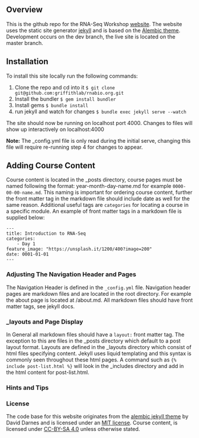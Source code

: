 ## Overview

This is the github repo for the RNA-Seq Workshop [website](http://rnabio.org). The website uses the static site generator [jekyll](https://jekyllrb.com/) and is based on the [Alembic theme](https://github.com/daviddarnes/alembic). Development occurs on the dev branch, the live site is located on the master branch.

## Installation

To install this site locally run the following commands:

1. Clone the repo and cd into it `$ git clone git@github.com:griffithlab/rnabio.org.git`
2. Install the bundler `$ gem install bundler`
3. Install gems `$ bundle install`
4. run jekyll and watch for changes `$ bundle exec jekyll serve --watch`

The site should now be running on localhost port 4000. Changes to files will show up interactively on localhost:4000

**Note:** The _config.yml file is only read during the initial serve, changing this file will require re-running step 4 for changes to appear.

## Adding Course Content

Course content is located in the _posts directory, course pages must be named following the format: year-month-day-name.md for example `0000-00-00-name.md`. This naming is important for ordering course content, further the front matter tag in the markdown file should include date as well for the same reason. Additional useful tags are `categories` for locating a course in a specific module. An example of front matter tags in a markdown file is supplied below:
```
---
title: Introduction to RNA-Seq
categories:
    - Day 1
feature_image: "https://unsplash.it/1200/400?image=200"
date: 0001-01-01
---
```
### Adjusting The Navigation Header and Pages
The Navigation Header is defined in the `_config.yml` file. Navigation header pages are markdown files and are located in the root directory. For example the about page is located at /about.md. All markdown files should have front matter tags, see jekyll docs.

### _layouts and Page Display

In General all markdown files should have a `layout:` front matter tag. The exception to this are files in the _posts directory which default to a post layout format. Layouts are defined in the _layouts directory which consist of html files specifying content. Jekyll uses liquid templating and this syntax is commonly seen throughout these html pages. A command such as `{% include post-list.html %}` will look in the _includes directory and add in the html content for post-list.html.

### Hints and Tips

### License

The code base for this website originates from the [alembic jekyll theme](https://github.com/daviddarnes/alembic) by David Darnes and is licensed under an [MIT license](https://github.com/griffithlab/pmbio.org/blob/master/LICENSE). Course content, is licensed under [CC-BY-SA 4.0](https://creativecommons.org/licenses/by-sa/4.0/) unless otherwise stated.
